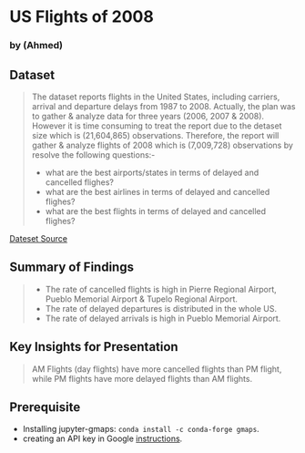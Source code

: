 # US Flights of 2008
### by (Ahmed)


## Dataset
> The dataset reports flights in the United States, including carriers, arrival and departure delays from 1987 to 2008. Actually, the plan was to gather & analyze data for three years (2006, 2007 & 2008). However it is time consuming to treat the report due to the detaset size which is (21,604,865) observations. Therefore, the report will gather & analyze flights of 2008 which is (7,009,728) observations by resolve the following questions:-
> - what are the best airports/states in terms of delayed and cancelled flighes?
> - what are the best airlines in terms of delayed and cancelled flighes?
> - what are the best flights in terms of delayed and cancelled flighes?  

[Dateset Source](http://stat-computing.org/dataexpo/2009/the-data.html)


## Summary of Findings
> - The rate of cancelled flights is high in Pierre Regional Airport, Pueblo Memorial Airport & Tupelo Regional Airport.
> - The rate of delayed departures is distributed in the whole US.
> - The rate of delayed arrivals is high in Pueblo Memorial Airport.


## Key Insights for Presentation
> AM Flights (day flights) have more cancelled flights than PM flight, while PM flights have more delayed flights than AM flights.


## Prerequisite
- Installing jupyter-gmaps: `conda install -c conda-forge gmaps`.
- creating an API key in Google [instructions](https://console.developers.google.com/flows/enableapi?apiid=maps_backend,geocoding_backend,directions_backend,distance_matrix_backend,elevation_backend&keyType=CLIENT_SIDE&reusekey=true).
